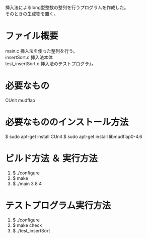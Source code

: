 挿入法によるlong型整数の整列を行うプログラムを作成した。  
そのときの生成物を置く。  

# ファイル概要
 main.c     挿入法を使った整列を行う。  
 insertSort.c   挿入法本体  
 test_insertSort.c  挿入法のテストプログラム

# 必要なもの
CUnit
mudflap

# 必要なもののインストール方法
$ sudo apt-get install CUnit
$ sudo apt-get install libmudflap0-4.6

# ビルド方法 ＆ 実行方法
 1. $ ./configure
 2. $ make
 3. $ ./main 3 8 4

# テストプログラム実行方法
 1. $ ./configure
 2. $ make check
 3. $ ./test_insertSort
